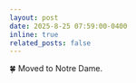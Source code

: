 ```yaml
---
layout: post
date: 2025-8-25 07:59:00-0400
inline: true
related_posts: false
---
```


:four_leaf_clover:
Moved to Notre Dame.
